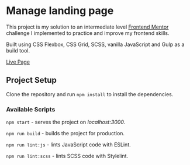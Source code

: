 # Manage landing page

This project is my solution to an intermediate level [Frontend Mentor](https://www.frontendmentor.io) challenge I implemented to practice and improve my frontend skills.

Built using CSS Flexbox, CSS Grid, SCSS, vanilla JavaScript and Gulp as a build tool.

[Live Page](https://manage-landing.now.sh)

## Project Setup

Clone the repository and run `npm install` to install the dependencies.

### Available Scripts

`npm start` - serves the project on *localhost:3000*.

`npm run build` - builds the project for production.

`npm run lint:js` - lints JavaScript code with ESLint.

`npm run lint:scss` - lints SCSS code with Stylelint.
